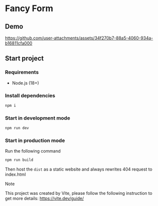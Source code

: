 # Fancy Form

## Demo

https://github.com/user-attachments/assets/34f270b7-88a5-4060-934a-b16811cfa000

## Start project

### Requirements

- Node.js (18+)

### Install dependencies

```sh
npm i
```

### Start in development mode

```sh
npm run dev
```

### Start in production mode

Run the following command

```sh
npm run build
```

Then host the `dist` as a static website and always rewrites 404 request to index.html

> [!NOTE]
> This project was created by Vite, please follow the following instruction to get more details: https://vite.dev/guide/
